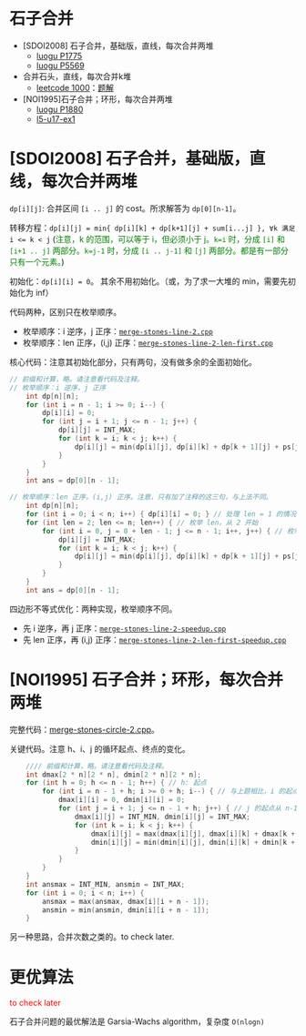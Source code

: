 # 石子合并

- [SDOI2008] 石子合并，基础版，直线，每次合并两堆
  - [luogu P1775](https://www.luogu.com.cn/problem/P1775)
  - [luogu P5569](https://www.luogu.com.cn/problem/P5569)
- 合并石头，直线，每次合并k堆
  - [leetcode 1000](https://leetcode.cn/problems/minimum-cost-to-merge-stones/)：[题解](leet-1000-合并石头每次k堆.md)
- [NOI1995]石子合并；环形，每次合并两堆
  - [luogu P1880](https://www.luogu.com.cn/problem/P1880)
  - [l5-u17-ex1](https://oj.youdao.com/course/37/286/1#/1/14362)


# [SDOI2008] 石子合并，基础版，直线，每次合并两堆

`dp[i][j]`: 合并区间 `[i .. j]` 的 cost。所求解答为 `dp[0][n-1]`。

转移方程：`dp[i][j] = min⁡{ dp[i][k] + dp[k+1][j] + sum[i...j] }, ∀k 满足 i <= k < j` (<font color="green">注意，k 的范围，可以等于 i，但必须小于 j。`k=i` 时，分成 `[i]` 和 `[i+1 .. j]` 两部分。`k=j-1` 时，分成 `[i .. j-1]` 和 `[j]` 两部分。都是有一部分只有一个元素。</font>)

初始化：`dp[i][i] = 0`。 其余不用初始化。（或，为了求一大堆的 min，需要先初始化为 inf）

代码两种，区别只在枚举顺序。
- 枚举顺序：i 逆序，j 正序：[`merge-stones-line-2.cpp`](code/merge-stones-line-2.cpp)
- 枚举顺序：len 正序，(i,j) 正序：[`merge-stones-line-2-len-first.cpp`](code/merge-stones-line-2-len-first.cpp)

核心代码：注意其初始化部分，只有两句，没有做多余的全面初始化。

```c++
// 前缀和计算，略。请注意看代码及注释。
// 枚举顺序：i 逆序，j 正序
    int dp[n][n];
    for (int i = n - 1; i >= 0; i--) {
        dp[i][i] = 0;
        for (int j = i + 1; j <= n - 1; j++) {
            dp[i][j] = INT_MAX;
            for (int k = i; k < j; k++) {
                dp[i][j] = min(dp[i][j], dp[i][k] + dp[k + 1][j] + ps[j + 1] - ps[i]);
            }
        }
    }
    int ans = dp[0][n - 1];

// 枚举顺序：len 正序，(i,j) 正序。注意，只有加了注释的这三句，与上法不同。
    int dp[n][n];
    for (int i = 0; i < n; i++) { dp[i][i] = 0; } // 处理 len = 1 的情况
    for (int len = 2; len <= n; len++) { // 枚举 len，从 2 开始
        for (int i = 0, j = 0 + len - 1; j <= n - 1; i++, j++) { // 枚举 (i,j)。只有这三句与上法不同
            dp[i][j] = INT_MAX;
            for (int k = i; k < j; k++) {
                dp[i][j] = min(dp[i][j], dp[i][k] + dp[k + 1][j] + ps[j + 1] - ps[i]);
            }
        }
    }
    int ans = dp[0][n - 1];

```

四边形不等式优化：两种实现，枚举顺序不同。

- 先 i 逆序，再 j 正序：[`merge-stones-line-2-speedup.cpp`](code/merge-stones-line-2-speedup.cpp)
- 先 len 正序，再 (i,j) 正序：[`merge-stones-line-2-len-first-speedup.cpp`](code/merge-stones-line-2-len-first-speedup.cpp)

# [NOI1995] 石子合并；环形，每次合并两堆

完整代码：[merge-stones-circle-2.cpp](code/merge-stones-circle-2.cpp)。

关键代码。注意 h、i、j 的循环起点、终点的变化。

```cpp
    //// 前缀和计算，略。请注意看代码及注释。
    int dmax[2 * n][2 * n], dmin[2 * n][2 * n];
    for (int h = 0; h <= n - 1; h++) { // h: 起点
        for (int i = n - 1 + h; i >= 0 + h; i--) { // 与上题相比，i 的起点、终点都 +=h
            dmax[i][i] = 0, dmin[i][i] = 0;
            for (int j = i + 1; j <= n - 1 + h; j++) { // j 的起点从 n-1 编程 n-1+h
                dmax[i][j] = INT_MIN, dmin[i][j] = INT_MAX;
                for (int k = i; k < j; k++) {
                    dmax[i][j] = max(dmax[i][j], dmax[i][k] + dmax[k + 1][j] + ps[j + 1] - ps[i]);
                    dmin[i][j] = min(dmin[i][j], dmin[i][k] + dmin[k + 1][j] + ps[j + 1] - ps[i]);
                }
            }
        }
    }
    int ansmax = INT_MIN, ansmin = INT_MAX;
    for (int i = 0; i < n; i++) {
        ansmax = max(ansmax, dmax[i][i + n - 1]);
        ansmin = min(ansmin, dmin[i][i + n - 1]);
    }

```

另一种思路，合并次数之类的。to check later.

# 更优算法

<font color="red">to check later</font>

石子合并问题的最优解法是 Garsia-Wachs algorithm，复杂度 `O(nlogn)`



